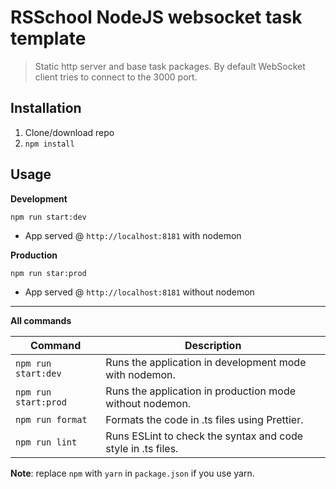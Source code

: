 # RSSchool NodeJS websocket task template
> Static http server and base task packages. 
> By default WebSocket client tries to connect to the 3000 port.

## Installation
1. Clone/download repo
2. `npm install`

## Usage
**Development**

`npm run start:dev`

* App served @ `http://localhost:8181` with nodemon

**Production**

`npm run star:prod`

* App served @ `http://localhost:8181` without nodemon

---

**All commands**

Command | Description
--- | ---
`npm run start:dev` | Runs the application in development mode with nodemon.
`npm run start:prod` | Runs the application in production mode without nodemon.
`npm run format` | Formats the code in .ts files using Prettier.
`npm run lint` | Runs ESLint to check the syntax and code style in .ts files.

**Note**: replace `npm` with `yarn` in `package.json` if you use yarn.

